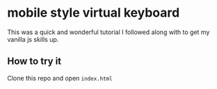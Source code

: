 # mobile style virtual keyboard
This was a quick and wonderful tutorial I followed along with to get my vanilla js skills up. 

## How to try it
Clone this repo and open `index.html` 


